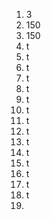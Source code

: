 1. 3
2. 150
3. 150
4.    t
5.    t
6.    t
7.    t
8.    t
9.    t
10.   t
11.   t
12.   t
13.   t
14.   t
15.   t
16.   t
17.   t
18.   t
19.   
